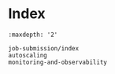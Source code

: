 # Index

```{toctree}
:maxdepth: '2'

job-submission/index
autoscaling
monitoring-and-observability
```
